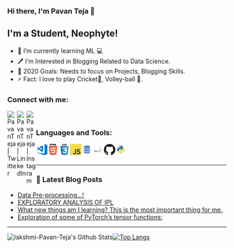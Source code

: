 ### Hi there, I'm Pavan Teja 👋

## I'm a Student, Neophyte!  
- 🌱 I’m currently learning ML 💻
- 🖊️ I’m Interested in Blogging Related to Data Science. 
- 🥅 2020 Goals: Needs to focus on Projects, Blogging Skills. 
- ⚡ Fact: I love to play Cricket🏏, Volley-ball 🏐.

### Connect with me:

[<img align="left" alt="PavanTeja | Twitter" width="22px" src="https://cdn.jsdelivr.net/npm/simple-icons@v3/icons/twitter.svg" />][twitter]
[<img align="left" alt="PavanTeja  | LinkedIn" width="22px" src="https://cdn.jsdelivr.net/npm/simple-icons@v3/icons/linkedin.svg" />][linkedin]
[<img align="left" alt="PavanTeja  | Instagram" width="22px" src="https://cdn.jsdelivr.net/npm/simple-icons@v3/icons/instagram.svg" />][instagram]


<br />

### Languages and Tools:

[<img align="left" alt="Visual Studio Code" width="26px" src="https://raw.githubusercontent.com/github/explore/80688e429a7d4ef2fca1e82350fe8e3517d3494d/topics/visual-studio-code/visual-studio-code.png" />][linkedin]
[<img align="left" alt="HTML5" width="26px" src="https://raw.githubusercontent.com/github/explore/80688e429a7d4ef2fca1e82350fe8e3517d3494d/topics/html/html.png" />][html]
[<img align="left" alt="CSS3" width="26px" src="https://raw.githubusercontent.com/github/explore/80688e429a7d4ef2fca1e82350fe8e3517d3494d/topics/css/css.png" />][css]
[<img align="left" alt="JavaScript" width="26px" src="https://raw.githubusercontent.com/github/explore/80688e429a7d4ef2fca1e82350fe8e3517d3494d/topics/javascript/javascript.png" />][linkedin]
[<img align="left" alt="SQL" width="26px" src="https://raw.githubusercontent.com/github/explore/80688e429a7d4ef2fca1e82350fe8e3517d3494d/topics/sql/sql.png" />][linkedin]
[<img align="left" alt="MySQL" width="26px" src="https://raw.githubusercontent.com/github/explore/80688e429a7d4ef2fca1e82350fe8e3517d3494d/topics/mysql/mysql.png" />][linkedin]
[<img align="left" alt="GitHub" width="26px" src="https://raw.githubusercontent.com/github/explore/78df643247d429f6cc873026c0622819ad797942/topics/github/github.png" />][linkedin]
[<img align="left" alt="GitHub" width="26px" src="https://raw.githubusercontent.com/github/explore/80688e429a7d4ef2fca1e82350fe8e3517d3494d/topics/python/python.png" />][python]


<br />
<br />

---

### 📕 Latest Blog Posts
<!-- BLOG-POST-LIST:START -->
- [Data Pre-processing…!](https://medium.com/@lakshmipavanteja.chinni/data-pre-processing-b202b74f55d3?source=rss-4bfc0ff6164a------2)
- [EXPLORATORY ANALYSIS OF IPL](https://medium.com/@lakshmipavanteja.chinni/exploratory-analysis-of-ipl-f02eb28c8530?source=rss-4bfc0ff6164a------2)
- [What new things am I learning? This is the most important thing for me.](https://medium.com/@lakshmipavanteja.chinni/what-new-things-am-i-learning-this-is-the-most-important-thing-for-me-60ee80619903?source=rss-4bfc0ff6164a------2)
- [Exploration of some of PyTorch’s tensor functions:](https://medium.com/@lakshmipavanteja.chinni/exploration-of-some-of-pytorchs-tensor-functions-d6e236fae2c6?source=rss-4bfc0ff6164a------2)
<!-- BLOG-POST-LIST:END -->

---

<img align="left" alt="lakshmi-Pavan-Teja's Github Stats" src="https://github-readme-stats.vercel.app/api?username=lakshmi-Pavan-Teja&hide=contribs&show_icons=true&hide_border=true" />




[![Top Langs](https://github-readme-stats.vercel.app/api/top-langs/?username=lakshmi-Pavan-Teja&layout=compact)](https://github.com/lakshmi-Pavan-Teja/github-readme-stats)


[twitter]: https://twitter.com/chinnilakshmip1
[instagram]: https://www.instagram.com/_pavan_teja/
[linkedin]: https://www.linkedin.com/in/lakshmi-pavan-teja-160180158/
[html]: https://www.sololearn.com/Certificate/1014-17342073/pdf/
[css]: https://www.sololearn.com/Certificate/1023-17342073/pdf/
[python]: https://www.coursera.org/account/accomplishments/verify/KZUUCR6GH6EY 

